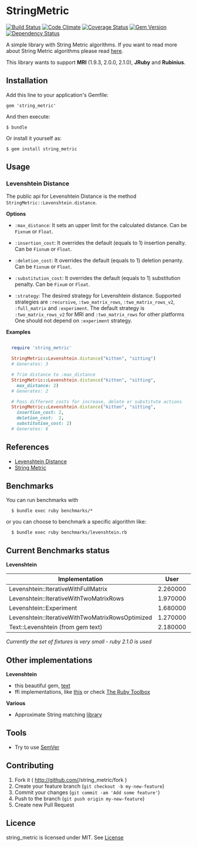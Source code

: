 # StringMetric

[![Build Status](https://travis-ci.org/skroutz/string_metric.png?branch=master)](https://travis-ci.org/skroutz/string_metric)
[![Code Climate](https://codeclimate.com/github/skroutz/string_metric.png)](https://codeclimate.com/github/skroutz/string_metric)
[![Coverage Status](https://coveralls.io/repos/skroutz/string_metric/badge.png?branch=master)](https://coveralls.io/r/skroutz/string_metric?branch=master)
[![Gem Version](https://badge.fury.io/rb/string_metric.png)](http://badge.fury.io/rb/string_metric)
[![Dependency Status](https://gemnasium.com/skroutz/string_metric.png)](https://gemnasium.com/skroutz/string_metric)

A simple library with String Metric algorithms. If you want to read more about
String Metric algorithms please read [here](https://en.wikipedia.org/wiki/String_metric).

This library wants to support __MRI__ (1.9.3, 2.0.0, 2.1.0), __JRuby__ and
__Rubinius__.

## Installation

Add this line to your application's Gemfile:

    gem 'string_metric'

And then execute:

    $ bundle

Or install it yourself as:

    $ gem install string_metric

## Usage

### Levenshtein Distance

The public api for Levenshtein Distance is the method
`StringMetric::Levenshtein.distance`.

__Options__

* `:max_distance`: It sets an upper limit for the calculated distance. Can be
  `Fixnum` or `Float`.

* `:insertion_cost`: It overrides the default (equals to 1) insertion penalty.
   Can be `Fixnum` or `Float`.

* `:deletion_cost`: It overrides the default (equals to 1) deletion penanty.
  Can be `Fixnum` or `Float`.

* `:substitution_cost`: It overrides the default (equals to 1) substitution
  penalty. Can be `Fixum` or `Float`.

* `:strategy`: The desired strategy for Levenshtein distance. Supported
  strategies are `:recursive`, `:two_matrix_rows`, `:two_matrix_rows_v2`,
  `:full_matrix` and `:experiment`. The default strategy is
  `:two_matrix_rows_v2` for MRI and `:two_matrix_rows` for other platforms
  One should not depend on `:experiment` strategy.

__Examples__

```ruby

  require 'string_metric'

  StringMetric::Levenshtein.distance("kitten", "sitting")
  # Generates: 3

  # Trim distance to :max_distance
  StringMetric::Levenshtein.distance("kitten", "sitting",
    max_distance: 2)
  # Generates: 2

  # Pass different costs for increase, delete or substitute actions
  StringMetric::Levenshtein.distance("kitten", "sitting",
    insertion_cost: 2,
    deletion_cost:  2,
    substitution_cost: 2)
  # Generates: 6

```

## References

* [Levenshtein Distance](https://en.wikipedia.org/wiki/Levenshtein_distance)
* [String Metric](https://en.wikipedia.org/wiki/String_metric)

## Benchmarks

You can run benchmarks with

```
  $ bundle exec ruby benchmarks/*
```

or you can choose to benchmark a specific algorithm like:

```
  $ bundle exec ruby benchmarks/levenshtein.rb
```

## Current Benchmarks status

__Levenshtein__

Implementation                                   | User      | Real
-------------------------------------------------|-----------|-----------
Levenshtein::IterativeWithFullMatrix             | 2.260000  | 2.265873
Levenshtein::IterativeWithTwoMatrixRows          | 1.970000  | 1.971205
Levenshtein::Experiment                          | 1.680000  | 1.684419
Levenshtein::IterativeWithTwoMatrixRowsOptimized | 1.270000  | 1.269643
Text::Levenshtein (from gem text)                | 2.180000  | 2.186258

_Currently the set of fixtures is very small - ruby 2.1.0 is used_

## Other implementations

__Levenshtein__

* this beautiful gem, [text](https://github.com/threedaymonk/text)
* ffi implementations, like [this](https://github.com/dbalatero/levenshtein-ffi) or check [The Ruby Toolbox](https://www.ruby-toolbox.com/projects/levenshtein-ffi)

__Various__
* Approximate String matching [library](https://github.com/flori/amatch)

## Tools

* Try to use [SemVer](http://semver.org/)


## Contributing

1. Fork it ( http://github.com/<my-github-username>/string_metric/fork )
2. Create your feature branch (`git checkout -b my-new-feature`)
3. Commit your changes (`git commit -am 'Add some feature'`)
4. Push to the branch (`git push origin my-new-feature`)
5. Create new Pull Request

## Licence

string_metric is licensed under MIT. See [License](LICENSE.txt)
